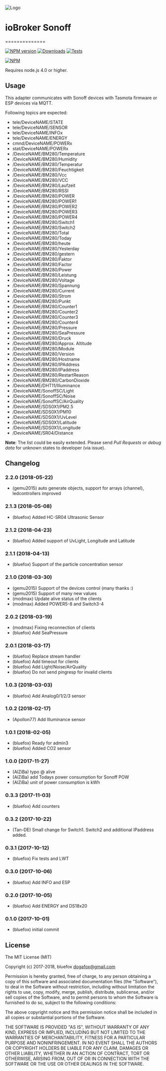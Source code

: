 ![Logo](admin/sonoff.png)
# ioBroker Sonoff
==============

[![NPM version](http://img.shields.io/npm/v/iobroker.sonoff.svg)](https://www.npmjs.com/package/iobroker.sonoff)
[![Downloads](https://img.shields.io/npm/dm/iobroker.sonoff.svg)](https://www.npmjs.com/package/iobroker.sonoff)
[![Tests](https://travis-ci.org/ioBroker/ioBroker.sonoff.svg?branch=master)](https://travis-ci.org/ioBroker/ioBroker.sonoff)

[![NPM](https://nodei.co/npm/iobroker.sonoff.png?downloads=true)](https://nodei.co/npm/iobroker.sonoff/)

Requires node.js 4.0 or higher.

## Usage

This adapter communicates with Sonoff devices with Tasmota firmware or ESP devices via MQTT.

Following topics are expected:
- tele/DeviceNAME/STATE
- tele/DeviceNAME/SENSOR
- tele/DeviceNAME/INFOx
- tele/DeviceNAME/ENERGY
- cmnd/DeviceNAME/POWERx
- stat/DeviceNAME/POWERx
- /DeviceNAME/BM280/Temperature
- /DeviceNAME/BM280/Humidity
- /DeviceNAME/BM280/Temperatur
- /DeviceNAME/BM280/Feuchtigkeit
- /DeviceNAME/BM280/Vcc
- /DeviceNAME/BM280/VCC
- /DeviceNAME/BM280/Laufzeit
- /DeviceNAME/BM280/RSSI
- /DeviceNAME/BM280/POWER
- /DeviceNAME/BM280/POWER1
- /DeviceNAME/BM280/POWER2
- /DeviceNAME/BM280/POWER3
- /DeviceNAME/BM280/POWER4
- /DeviceNAME/BM280/Switch1
- /DeviceNAME/BM280/Switch2
- /DeviceNAME/BM280/Total
- /DeviceNAME/BM280/Today
- /DeviceNAME/BM280/heute
- /DeviceNAME/BM280/Yesterday
- /DeviceNAME/BM280/gestern
- /DeviceNAME/BM280/Faktor
- /DeviceNAME/BM280/Factor
- /DeviceNAME/BM280/Power
- /DeviceNAME/BM280/Leistung
- /DeviceNAME/BM280/Voltage
- /DeviceNAME/BM280/Spannung
- /DeviceNAME/BM280/Current
- /DeviceNAME/BM280/Strom
- /DeviceNAME/BM280/Punkt
- /DeviceNAME/BM280/Counter1
- /DeviceNAME/BM280/Counter2
- /DeviceNAME/BM280/Counter3
- /DeviceNAME/BM280/Counter4
- /DeviceNAME/BM280/Pressure
- /DeviceNAME/BM280/SeaPressure
- /DeviceNAME/BM280/Druck
- /DeviceNAME/BM280/Approx. Altitude
- /DeviceNAME/BM280/Module
- /DeviceNAME/BM280/Version
- /DeviceNAME/BM280/Hostname
- /DeviceNAME/BM280/IPAddress
- /DeviceNAME/BM280/IPaddress
- /DeviceNAME/BM280/RestartReason
- /DeviceNAME/BM280/CarbonDioxide
- /DeviceNAME/DHT11/Illuminance
- /DeviceNAME/SonoffSC/Light
- /DeviceNAME/SonoffSC/Noise
- /DeviceNAME/SonoffSC/AirQuality
- /DeviceNAME/SDS0X1/PM2.5
- /DeviceNAME/SDS0X1/PM10
- /DeviceNAME/SDS0X1/UvLevel
- /DeviceNAME/SDS0X1/Latitude
- /DeviceNAME/SDS0X1/Longitude
- /DeviceNAME/SR04/Distance


**Note**: The list could be easily extended. Please send *Pull Requests* or *debug data* for unknown states to developer (via issue).

## Changelog

### 2.2.0 (2018-05-22)
* (gemu2015) auto generate objects, support for arrays (channel), ledcontrollers improved

### 2.1.3 (2018-05-08)
* (bluefox) Added HC-SR04 Ultrasonic Sensor

### 2.1.2 (2018-04-23)
* (bluefox) Added support of UvLight, Longitude and Latitude

### 2.1.1 (2018-04-13)
* (bluefox) Support of the particle concentration sensor

### 2.1.0 (2018-03-30)
* (gemu2015) Support of the devices control (many thanks :)
* (gemu2015) Support of many new values 
* (modmax) Update alive status of the clients
* (modmax) Added POWER5-8 and Switch3-4

### 2.0.2 (2018-03-19)
* (modmax) Fixing reconnection of clients
* (bluefox) Add SeaPressure

### 2.0.1 (2018-03-17)
* (bluefox) Replace stream handler
* (bluefox) Add timeout for clients
* (bluefox) Add Light/Noise/AirQuality
* (bluefox) Do not send pingresp for invalid clients

### 1.0.3 (2018-03-03)
* (bluefox) Add Analog0/1/2/3 sensor

### 1.0.2 (2018-02-17)
* (Apollon77) Add Illuminance sensor

### 1.0.1 (2018-02-05)
* (bluefox) Ready for admin3
* (bluefox) Added CO2 sensor

### 1.0.0 (2017-11-27)
* (AlZiBa) typo @ alive
* (AlZiBa) add Todays power consumption for Sonoff POW
* (AlZiBa) unit of power consumption is kWh

### 0.3.3 (2017-11-03)
* (bluefox) Add counters

### 0.3.2 (2017-10-22)
* (Tan-DE) Small change for Switch1. Switch2 and additional IPaddress added.

### 0.3.1 (2017-10-12)
* (bluefox) Fix tests and LWT

### 0.3.0 (2017-10-06)
* (bluefox) Add INFO and ESP

### 0.2.0 (2017-10-05)
* (bluefox) Add ENERGY and DS18x20

### 0.1.0 (2017-10-01)
* (bluefox) initial commit

## License

The MIT License (MIT)

Copyright (c) 2017-2018, bluefox <dogafox@gmail.com>

Permission is hereby granted, free of charge, to any person obtaining a copy
of this software and associated documentation files (the "Software"), to deal
in the Software without restriction, including without limitation the rights
to use, copy, modify, merge, publish, distribute, sublicense, and/or sell
copies of the Software, and to permit persons to whom the Software is
furnished to do so, subject to the following conditions:

The above copyright notice and this permission notice shall be included in
all copies or substantial portions of the Software.

THE SOFTWARE IS PROVIDED "AS IS", WITHOUT WARRANTY OF ANY KIND, EXPRESS OR
IMPLIED, INCLUDING BUT NOT LIMITED TO THE WARRANTIES OF MERCHANTABILITY,
FITNESS FOR A PARTICULAR PURPOSE AND NONINFRINGEMENT. IN NO EVENT SHALL THE
AUTHORS OR COPYRIGHT HOLDERS BE LIABLE FOR ANY CLAIM, DAMAGES OR OTHER
LIABILITY, WHETHER IN AN ACTION OF CONTRACT, TORT OR OTHERWISE, ARISING FROM,
OUT OF OR IN CONNECTION WITH THE SOFTWARE OR THE USE OR OTHER DEALINGS IN
THE SOFTWARE.
